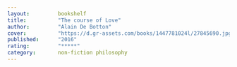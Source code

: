 ```yaml
---
layout:         bookshelf
title:          "The course of Love"
author:         "Alain De Botton"
cover:          "https://d.gr-assets.com/books/1447781024l/27845690.jpg"
published:      "2016"
rating:         "*****"
category:       non-fiction philosophy
---
```


